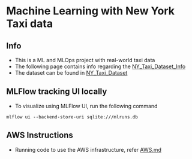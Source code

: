 # Machine Learning with New York Taxi data

## Info
* This is a ML and MLOps project with real-world taxi data
* The following page contains info regarding the [NY_Taxi_Dataset_Info](https://www.nyc.gov/site/tlc/passengers/your-ride.page)
* The dataset can be found in [NY_Taxi_Dataset](https://www.nyc.gov/site/tlc/about/tlc-trip-record-data.page)


## MLFlow tracking UI locally
* To visualize using MLFlow UI, run the following command
```
mlflow ui --backend-store-uri sqlite:///mlruns.db
```


## AWS Instructions
* Running code to use the AWS infrastructure, refer [AWS.md](AWS.md)
